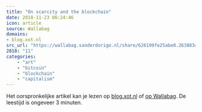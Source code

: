 ```yaml
---
title: "On scarcity and the blockchain"
date: 2018-11-23 06:24:46
icon: article
source: Wallabag
domains:
- blog.xot.nl
src_url: "https://wallabag.sanderdorigo.nl/share/626199fe25abe0.26388342"
2018: "11"
categories:
    - "art"
    - "bitcoin"
    - "blockchain"
    - "capitalism"
---
```

Het oorspronkelijke artikel kan je lezen op [blog.xot.nl](https://blog.xot.nl/2018/10/25/on-scarcity-and-the-blockchain/) of [op Wallabag](https://wallabag.sanderdorigo.nl/share/626199fe25abe0.26388342). De leestijd is ongeveer 3 minuten.